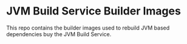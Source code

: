 # JVM Build Service Builder Images

This repo contains the builder images used to rebuild JVM based dependencies buy the JVM Build Service.
